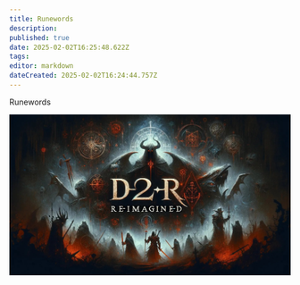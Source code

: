 ```yaml
---
title: Runewords
description: 
published: true
date: 2025-02-02T16:25:48.622Z
tags: 
editor: markdown
dateCreated: 2025-02-02T16:24:44.757Z
---
```


Runewords

![d2r-reimagined_background.jpg](/d2r-reimagined_background.jpg)